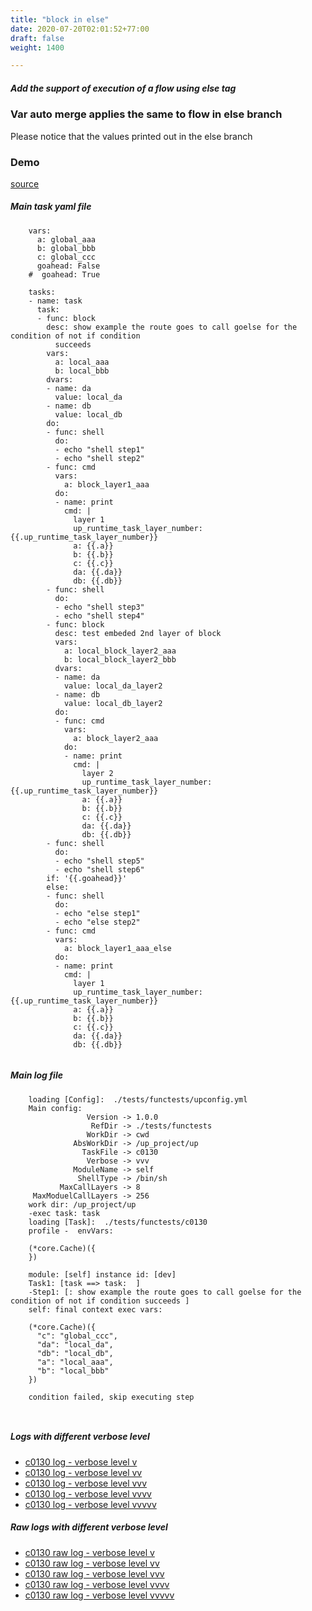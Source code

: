```yaml
---
title: "block in else"
date: 2020-07-20T02:01:52+77:00
draft: false
weight: 1400

---
```


##### Add the support of execution of a flow using else tag


### Var auto merge applies the same to flow in else branch


Please notice that the values printed out in the else branch











### Demo








[source](https://github.com/upcmd/up/blob/master/tests/functests/c0130.yml)

##### Main task yaml file
```
    vars:
      a: global_aaa
      b: global_bbb
      c: global_ccc
      goahead: False
    #  goahead: True
    
    tasks:
    - name: task
      task:
      - func: block
        desc: show example the route goes to call goelse for the condition of not if condition
          succeeds
        vars:
          a: local_aaa
          b: local_bbb
        dvars:
        - name: da
          value: local_da
        - name: db
          value: local_db
        do:
        - func: shell
          do:
          - echo "shell step1"
          - echo "shell step2"
        - func: cmd
          vars:
            a: block_layer1_aaa
          do:
          - name: print
            cmd: |
              layer 1
              up_runtime_task_layer_number: {{.up_runtime_task_layer_number}}
              a: {{.a}}
              b: {{.b}}
              c: {{.c}}
              da: {{.da}}
              db: {{.db}}
        - func: shell
          do:
          - echo "shell step3"
          - echo "shell step4"
        - func: block
          desc: test embeded 2nd layer of block
          vars:
            a: local_block_layer2_aaa
            b: local_block_layer2_bbb
          dvars:
          - name: da
            value: local_da_layer2
          - name: db
            value: local_db_layer2
          do:
          - func: cmd
            vars:
              a: block_layer2_aaa
            do:
            - name: print
              cmd: |
                layer 2
                up_runtime_task_layer_number: {{.up_runtime_task_layer_number}}
                a: {{.a}}
                b: {{.b}}
                c: {{.c}}
                da: {{.da}}
                db: {{.db}}
        - func: shell
          do:
          - echo "shell step5"
          - echo "shell step6"
        if: '{{.goahead}}'
        else:
        - func: shell
          do:
          - echo "else step1"
          - echo "else step2"
        - func: cmd
          vars:
            a: block_layer1_aaa_else
          do:
          - name: print
            cmd: |
              layer 1
              up_runtime_task_layer_number: {{.up_runtime_task_layer_number}}
              a: {{.a}}
              b: {{.b}}
              c: {{.c}}
              da: {{.da}}
              db: {{.db}}
    
```
##### Main log file
```
    loading [Config]:  ./tests/functests/upconfig.yml
    Main config:
                 Version -> 1.0.0
                  RefDir -> ./tests/functests
                 WorkDir -> cwd
              AbsWorkDir -> /up_project/up
                TaskFile -> c0130
                 Verbose -> vvv
              ModuleName -> self
               ShellType -> /bin/sh
           MaxCallLayers -> 8
     MaxModuelCallLayers -> 256
    work dir: /up_project/up
    -exec task: task
    loading [Task]:  ./tests/functests/c0130
    profile -  envVars:
    
    (*core.Cache)({
    })
    
    module: [self] instance id: [dev]
    Task1: [task ==> task:  ]
    -Step1: [: show example the route goes to call goelse for the condition of not if condition succeeds ]
    self: final context exec vars:
    
    (*core.Cache)({
      "c": "global_ccc",
      "da": "local_da",
      "db": "local_db",
      "a": "local_aaa",
      "b": "local_bbb"
    })
    
    condition failed, skip executing step 
    
    
```


##### Logs with different verbose level
* [c0130 log - verbose level v](../../logs/c0130_v)
* [c0130 log - verbose level vv](../../logs/c0130_vv)
* [c0130 log - verbose level vvv](../../logs/c0130_vvvv)
* [c0130 log - verbose level vvvv](../../logs/c0130_vvvv)
* [c0130 log - verbose level vvvvv](../../logs/c0130_vvvvv)

##### Raw logs with different verbose level
* [c0130 raw log - verbose level v](../../reflogs/c0130_v.log)
* [c0130 raw log - verbose level vv](../../reflogs/c0130_vv.log)
* [c0130 raw log - verbose level vvv](../../reflogs/c0130_vvv.log)
* [c0130 raw log - verbose level vvvv](../../reflogs/c0130_vvvv.log)
* [c0130 raw log - verbose level vvvvv](../../reflogs/c0130_vvvvv.log)







